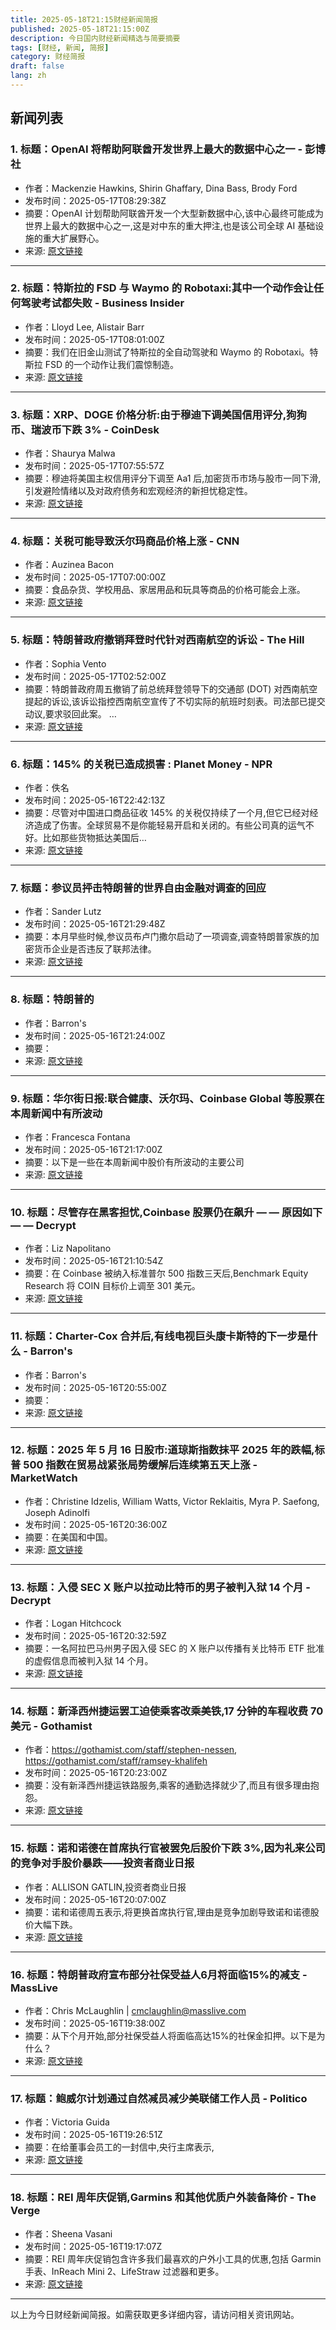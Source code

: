 ```yaml
---
title: 2025-05-18T21:15财经新闻简报
published: 2025-05-18T21:15:00Z
description: 今日国内财经新闻精选与简要摘要
tags: [财经, 新闻, 简报]
category: 财经简报
draft: false
lang: zh
---
```


## 新闻列表

### 1. 标题：OpenAI 将帮助阿联酋开发世界上最大的数据中心之一 - 彭博社
- 作者：Mackenzie Hawkins, Shirin Ghaffary, Dina Bass, Brody Ford
- 发布时间：2025-05-17T08:29:38Z
- 摘要：OpenAI 计划帮助阿联酋开发一个大型新数据中心,该中心最终可能成为世界上最大的数据中心之一,这是对中东的重大押注,也是该公司全球 AI 基础设施的重大扩展野心。
- 来源: [原文链接](https://www.bloomberg.com/news/articles/2025-05-16/openai-to-help-uae-develop-one-of-world-s-biggest-data-centers)

---

### 2. 标题：特斯拉的 FSD 与 Waymo 的 Robotaxi:其中一个动作会让任何驾驶考试都失败 - Business Insider
- 作者：Lloyd Lee, Alistair Barr
- 发布时间：2025-05-17T08:01:00Z
- 摘要：我们在旧金山测试了特斯拉的全自动驾驶和 Waymo 的 Robotaxi。特斯拉 FSD 的一个动作让我们震惊制造。
- 来源: [原文链接](https://www.businessinsider.com/tesla-vs-waymo-full-self-driving-fsd-robotaxi-lidar-cameras-2025-5)

---

### 3. 标题：XRP、DOGE 价格分析:由于穆迪下调美国信用评分,狗狗币、瑞波币下跌 3% - CoinDesk
- 作者：Shaurya Malwa
- 发布时间：2025-05-17T07:55:57Z
- 摘要：穆迪将美国主权信用评分下调至 Aa1 后,加密货币市场与股市一同下滑,引发避险情绪以及对政府债务和宏观经济的新担忧稳定性。
- 来源: [原文链接](https://www.coindesk.com/markets/2025/05/17/eth-doge-xrp-down-3-as-moodys-downgrades-the-us-credit-score)

---

### 4. 标题：关税可能导致沃尔玛商品价格上涨 - CNN
- 作者：Auzinea Bacon
- 发布时间：2025-05-17T07:00:00Z
- 摘要：食品杂货、学校用品、家居用品和玩具等商品的价格可能会上涨。
- 来源: [原文链接](https://www.cnn.com/2025/05/17/business/walmart-product-prices-tariffs)

---

### 5. 标题：特朗普政府撤销拜登时代针对西南航空的诉讼 - The Hill
- 作者：Sophia Vento
- 发布时间：2025-05-17T02:52:00Z
- 摘要：特朗普政府周五撤销了前总统拜登领导下的交通部 (DOT) 对西南航空提起的诉讼,该诉讼指控西南航空宣传了不切实际的航班时刻表。司法部已提交动议,要求驳回此案。 …
- 来源: [原文链接](https://thehill.com/regulation/transportation/5305192-southwest-airlines-lawsuit-trump-biden-flight-delays/)

---

### 6. 标题：145% 的关税已造成损害 : Planet Money - NPR
- 作者：佚名
- 发布时间：2025-05-16T22:42:13Z
- 摘要：尽管对中国进口商品征收 145% 的关税仅持续了一个月,但它已经对经济造成了伤害。全球贸易不是你能轻易开启和关闭的。有些公司真的运气不好。比如那些货物抵达美国后…
- 来源: [原文链接](https://www.npr.org/2025/05/16/1251782092/tariff-us-china-pause-trade-war)

---

### 7. 标题：参议员抨击特朗普的世界自由金融对调查的回应
- 作者：Sander Lutz
- 发布时间：2025-05-16T21:29:48Z
- 摘要：本月早些时候,参议员布卢门撒尔启动了一项调查,调查特朗普家族的加密货币企业是否违反了联邦法律。
- 来源: [原文链接](https://decrypt.co/320565/senator-slams-trump-world-liberty-financial-seriously-inadequate)

---

### 8. 标题：特朗普的
- 作者：Barron&#39;s
- 发布时间：2025-05-16T21:24:00Z
- 摘要：
- 来源: [原文链接](https://www.barrons.com/articles/trump-big-beautiful-bill-spoil-stock-party-c1895b88)

---

### 9. 标题：华尔街日报:联合健康、沃尔玛、Coinbase Global 等股票在本周新闻中有所波动
- 作者：Francesca Fontana
- 发布时间：2025-05-16T21:17:00Z
- 摘要：以下是一些在本周新闻中股价有所波动的主要公司
- 来源: [原文链接](https://www.wsj.com/finance/stocks/the-score-unitedhealth-walmart-coinbase-global-and-more-stocks-that-moved-on-the-weeks-news-1cbc7fba)

---

### 10. 标题：尽管存在黑客担忧,Coinbase 股票仍在飙升 — — 原因如下 — — Decrypt
- 作者：Liz Napolitano
- 发布时间：2025-05-16T21:10:54Z
- 摘要：在 Coinbase 被纳入标准普尔 500 指数三天后,Benchmark Equity Research 将 COIN 目标价上调至 301 美元。
- 来源: [原文链接](https://decrypt.co/320555/coinbase-stock-is-ripping-despite-hack-fears-heres-why)

---

### 11. 标题：Charter-Cox 合并后,有线电视巨头康卡斯特的下一步是什么 - Barron&#39;s
- 作者：Barron&#39;s
- 发布时间：2025-05-16T20:55:00Z
- 摘要：
- 来源: [原文链接](https://www.barrons.com/articles/comcast-stock-price-charter-cox-2cb9ca6b)

---

### 12. 标题：2025 年 5 月 16 日股市:道琼斯指数抹平 2025 年的跌幅,标普 500 指数在贸易战紧张局势缓解后连续第五天上涨 - MarketWatch
- 作者：Christine Idzelis, William Watts, Victor Reklaitis, Myra P. Saefong, Joseph Adinolfi
- 发布时间：2025-05-16T20:36:00Z
- 摘要：在美国和中国。
- 来源: [原文链接](https://www.marketwatch.com/livecoverage/stock-market-today-dow-set-for-gains-sp-500-set-to-battle-for-fifth-straight-win)

---

### 13. 标题：入侵 SEC X 账户以拉动比特币的男子被判入狱 14 个月 - Decrypt
- 作者：Logan Hitchcock
- 发布时间：2025-05-16T20:32:59Z
- 摘要：一名阿拉巴马州男子因入侵 SEC 的 X 账户以传播有关比特币 ETF 批准的虚假信息而被判入狱 14 个月。
- 来源: [原文链接](https://decrypt.co/320542/man-hacked-sec-x-account-pump-bitcoin-prison)

---

### 14. 标题：新泽西州捷运罢工迫使乘客改乘美铁,17 分钟的车程收费 70 美元 - Gothamist
- 作者：https://gothamist.com/staff/stephen-nessen, https://gothamist.com/staff/ramsey-khalifeh
- 发布时间：2025-05-16T20:23:00Z
- 摘要：没有新泽西州捷运铁路服务,乘客的通勤选择就少了,而且有很多理由抱怨。
- 来源: [原文链接](https://gothamist.com/news/nj-transit-strike-foists-riders-onto-amtrak-which-charges-70-for-a-17-minute-ride)

---

### 15. 标题：诺和诺德在首席执行官被罢免后股价下跌 3%,因为礼来公司的竞争对手股价暴跌——投资者商业日报
- 作者：ALLISON GATLIN,投资者商业日报
- 发布时间：2025-05-16T20:07:00Z
- 摘要：诺和诺德周五表示,将更换首席执行官,理由是竞争加剧导致诺和诺德股价大幅下跌。
- 来源: [原文链接](https://www.investors.com/news/technology/novo-nordisk-stock-ceo-transition-eli-lilly-weight-loss-drugs/)

---

### 16. 标题：特朗普政府宣布部分社保受益人6月将面临15%的减支 - MassLive
- 作者：Chris McLaughlin | cmclaughlin@masslive.com
- 发布时间：2025-05-16T19:38:00Z
- 摘要：从下个月开始,部分社保受益人将面临高达15%的社保金扣押。以下是为什么？
- 来源: [原文链接](https://www.masslive.com/politics/2025/05/social-security-beneficiaries-in-student-loan-default-face-15-cuts-in-june.html)

---

### 17. 标题：鲍威尔计划通过自然减员减少美联储工作人员 - Politico
- 作者：Victoria Guida
- 发布时间：2025-05-16T19:26:51Z
- 摘要：在给董事会员工的一封信中,央行主席表示,
- 来源: [原文链接](https://www.politico.com/news/2025/05/16/powell-fed-staff-cuts-musk-00354506)

---

### 18. 标题：REI 周年庆促销,Garmins 和其他优质户外装备降价 - The Verge
- 作者：Sheena Vasani
- 发布时间：2025-05-16T19:17:07Z
- 摘要：REI 周年庆促销包含许多我们最喜欢的户外小工具的优惠,包括 Garmin 手表、InReach Mini 2、LifeStraw 过滤器和更多。
- 来源: [原文链接](https://www.theverge.com/tech/668088/rei-anniversary-sale-2025-garmin-watch-inreach-stoves-water-filters-deal-sale)

---


以上为今日财经新闻简报。如需获取更多详细内容，请访问相关资讯网站。